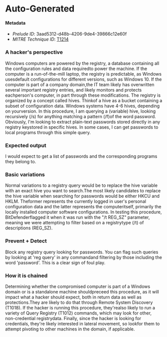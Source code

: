 
# Auto-Generated

#### Metadata

- *Prelude ID*: 3aad5312-d48b-4206-9de4-39866c12e60f
- *MITRE Technique ID*: [T1214](https://attack.mitre.org/techniques/T1214/)

### A hacker's perspective

Windows computers are powered by the registry, a database containing all the configuration rules and data requiredto power the machine. If the computer is a run-of-the-mill laptop, the registry is predictable, as Windows usesdefault configurations for different versions, such as Windows 10. If the computer is part of a company domain,the IT team likely has overwritten several important registry entries, and likely monitors and protects eachperson's computer, in part through these modifications. The registry is organized by a concept called hives. Thinkof a hive as a bucket containing a subset of configuration data. Windows systems have 4-6 hives, depending on yourversion. In this procedure, I am querying a (variable) hive, looking recursively (/s) for anything matching a pattern (/f)of the word password. Obviously, I'm looking to extract plain-text passwords stored directly in any registry keystored in specific hives. In some cases, I can get passwords to local programs through this simple query.

### Expected output

I would expect to get a list of passwords and the corresponding programs they belong to.

### Basic variations

Normal variations to a registry query would be to replace the hive variable with an exact hive you want to search.The most likely candidates to replace the hive variable when searching for passwords would be either HKCU and HKLM. Theformer represents the currently logged in user's personal configuration data and the latter represents the computeritself, primarily the locally installed computer software configurations. In testing this procedure, BitDefenderflagged it when it was run with the "/t REG_SZ" parameter, meaning we were attempting to filter based on a registrytype (/t) of descriptions (REG_SZ).

### Prevent + Detect

Block any registry query looking for passwords. You can flag such queries by looking at 'reg query' in any commandand filtering by those including the word 'password'. This is a clear sign of foul play.

### How it is chained

Determining whether the compromised computer is part of a Windows domain or is a standalone machine shouldpreceed this procedure, as it will impact what a hacker should expect, both in return data as well as protections.They are likely to do that through Remote System Discovery (T1018). If the hacker is running this procedure, they'realso likely to run a variety of Query Registry (T1012) commands, which may look for other, non-credential registrydata. Finally, since the hacker is looking for credentials, they're likely interested in lateral movement, so lookfor them to attempt pivoting to other machines in the domain, if applicable.

